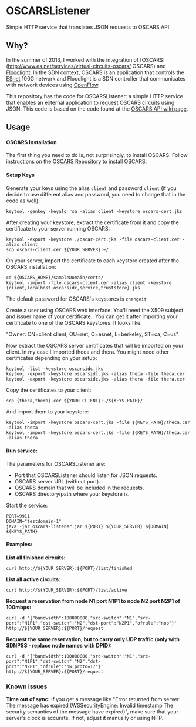 # OSCARSListener

Simple HTTP service that translates JSON requests to OSCARS API

## Why? 
In the summer of 2013, I worked with the integration of [OSCARS](http://www.es.net/services/virtual-circuits-oscars/ OSCARS) and [Floodlight](http://www.projectfloodlight.org/floodlight/). In the SDN context, OSCARS is an application that controls the [ESnet](http://es.net/) 100G network and Floodlight is a SDN controller that communicates with network devices using [OpenFlow](http://www.openflow.org/). 

This repository has the code for OSCARSListener: a simple HTTP service that enables an external application to request OSCARS circuits using JSON. This code is based on the code found at the [OSCARS API wiki page](https://code.google.com/p/oscars-idc/wiki/OSCARS_Java_Client_API).

## Usage

#### OSCARS Installation
The first thing you need to do is, not surprisingly, to install OSCARS. Follow instructions on the [OSCARS Repository](http://github.com/hsr/oscars) to install OSCARS. 

#### Setup Keys

Generate your keys using the alias `client` and password `client` (if you decide to use different alias and password, you need to change that in the code as well):

    keytool -genkey -keyalg rsa -alias client -keystore oscars-cert.jks

After creating your keystore, extract the certificate from it and copy the certificate to your server running OSCARS:

    keytool -export -keystore ./oscar-cert.jks -file oscars-client.cer -alias client
    scp oscars-client.cer ${YOUR_SERVER}:~/

On your server, import the certificate to each keystore created after the OSCARS installation:

    cd ${OSCARS_HOME}/sampleDomain/certs/
    keytool -import -file oscars-client.cer -alias client -keystore {client,localhost,oscarsidc,service,truststore}.jks

The default password for OSCARS's keystores is `changeit`

Create a user using OSCARS web interface. You'll need the X509 subject and issuer name of your certificate.  You can get it after importing your certificate to one of the OSCARS keystores. It looks  like: 

"Owner: CN=client client, OU=net, O=esnet, L=berkeley, ST=ca, C=us"

Now extract the OSCARS server certificates that will be imported on your client. In my case I imported theca and thera. You might need other certificates depending on your setup:

    keytool -list -keystore oscarsidc.jks
    keytool -export -keystore oscarsidc.jks -alias theca -file theca.cer
    keytool -export -keystore oscarsidc.jks -alias thera -file thera.cer

Copy the certificates to your client:

    scp {theca,thera}.cer ${YOUR_CLIENT}:~/${KEYS_PATH}/

And import them to your keystore:

    keytool -import -keystore oscars-cert.jks -file ${KEYS_PATH}/theca.cer -alias theca
    keytool -import -keystore oscars-cert.jks -file ${KEYS_PATH}/theca.cer -alias thera
    
#### Run service:

The parameters for OSCARSListener are:

 - Port that OSCARSListener should listen for JSON requests.
 - OSCARS server URL (without port).
 - OSCARS domain that will be included in the requests.
 - OSCARS directory/path where your keystore is.

Start the service:

    PORT=9911
    DOMAIN="testdomain-1"
    java -jar oscars-listener.jar ${PORT} ${YOUR_SERVER} ${DOMAIN} ${KEYS_PATH}
    

#### Examples:

**List all finished circuits:**

    curl http://${YOUR_SERVER}:${PORT}/list/finished
    
**List all active circuits:**

    curl http://${YOUR_SERVER}:${PORT}/list/active

**Request a reservation from node N1 port N1P1 to node N2 port N2P1 of 100mbps:**

    curl -d '{"bandwidth":100000000,"src-switch":"N1","src-port":"N1P1","dst-switch":"N2","dst-port":"N2P1","ofrule":"nop"}' http://${YOUR_SERVER}:${PORT}/request 

**Request the same reservation, but to carry only UDP traffic (only with SDNPSS - replace node names with DPID):**

    curl -d '{"bandwidth":100000000,"src-switch":"N1","src-port":"N1P1","dst-switch":"N2","dst-port":"N2P1","ofrule":"nw_proto=17"}' http://${YOUR_SERVER}:${PORT}/request 

### Known issues

**Time out of sync:** If you get a message like "Error returned from server: The message has expired (WSSecurityEngine: Invalid timestamp The security semantics of the message have expired)", make sure that your server's clock is accurate. If not, adjust it manually or using NTP.
